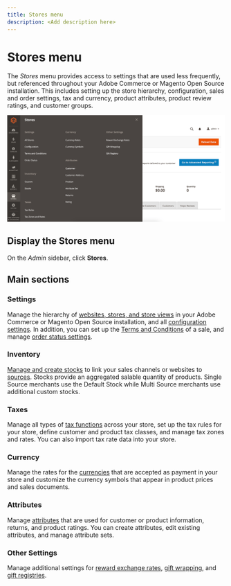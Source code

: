 ```yaml
---
title: Stores menu
description: <Add description here>
---
```

# Stores menu

The _Stores_ menu provides access to settings that are used less frequently, but referenced throughout your Adobe Commerce or Magento Open Source installation. This includes setting up the store hierarchy, configuration, sales and order settings, tax and currency, product attributes, product review ratings, and customer groups.

![Admin - Stores menu](./assets/stores-menu.png)<!-- zoom -->

## Display the Stores menu

On the _Admin_ sidebar, click **Stores**.

## Main sections

### Settings

Manage the hierarchy of [websites, stores, and store views](stores.md#store-and-site-structure) in your Adobe Commerce or Magento Open Source installation, and all [configuration settings](https://docs.magento.com/user-guide/stores/configuration-overview.html). In addition, you can set up the [Terms and Conditions](terms-and-conditions.md) of a sale, and manage [order status settings](order-status.md#custom-order-status).

### Inventory

[Manage and create stocks](../inventory-management/introduction.md) to link your sales channels or websites to [sources](../inventory-management/sources-manage.md). Stocks provide an aggregated salable quantity of products. Single Source merchants use the Default Stock while Multi Source merchants use additional custom stocks.

### Taxes

Manage all types of [tax functions](taxes.md) across your store, set up the tax rules for your store, define customer and product tax classes, and manage tax zones and rates. You can also import tax rate data into your store.

### Currency

Manage the rates for the [currencies](currency.md) that are accepted as payment in your store and customize the currency symbols that appear in product prices and sales documents.

### Attributes

Manage [attributes](https://docs.magento.com/user-guide/stores/attributes.html) that are used for customer or product information, returns, and product ratings. You can create attributes, edit existing attributes, and manage attribute sets.

### Other Settings

Manage additional settings for [reward exchange rates](../merchandising-promotions/reward-exchange-rates.md), [gift wrapping](cart-configuration.md#gift-wrap), and [gift registries](../merchandising-promotions/gift-registries.md).
